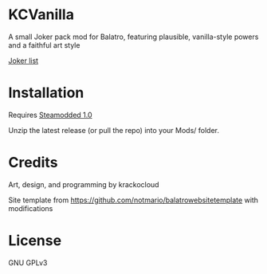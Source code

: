 # KCVanilla

A small Joker pack mod for Balatro, featuring plausible, vanilla-style powers and a faithful art style

[Joker list](https://kcgidw.github.io/kcvanilla/)

# Installation

Requires [Steamodded 1.0](https://github.com/Steamopollys/Steamodded)

Unzip the latest release (or pull the repo) into your Mods/ folder.

# Credits

Art, design, and programming by krackocloud

Site template from https://github.com/notmario/balatrowebsitetemplate with modifications

# License

GNU GPLv3
